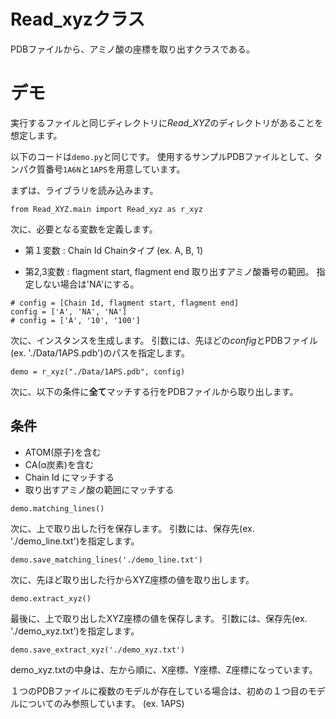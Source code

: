 # Read_xyzクラス

PDBファイルから、アミノ酸の座標を取り出すクラスである。

# デモ

実行するファイルと同じディレクトリに*Read_XYZ*のディレクトリがあることを想定します。

以下のコードは`demo.py`と同じです。
使用するサンプルPDBファイルとして、タンパク質番号`1A6N`と`1APS`を用意しています。

まずは、ライブラリを読み込みます。
```
from Read_XYZ.main import Read_xyz as r_xyz
```

次に、必要となる変数を定義します。

+ 第１変数 : Chain Id
Chainタイプ (ex. A, B, 1)

+ 第2,3変数 : flagment start, flagment end
取り出すアミノ酸番号の範囲。
指定しない場合は'NA'にする。

```
# config = [Chain Id, flagment start, flagment end]
config = ['A', 'NA', 'NA']
# config = ['A', '10', '100']
```

次に、インスタンスを生成します。
引数には、先ほどの*config*とPDBファイル(ex. './Data/1APS.pdb')のパスを指定します。
```
demo = r_xyz("./Data/1APS.pdb", config)
```

次に、以下の条件に**全て**マッチする行をPDBファイルから取り出します。
## 条件
+ ATOM(原子)を含む
+ CA(α炭素)を含む
+ Chain Id にマッチする
+ 取り出すアミノ酸の範囲にマッチする

```
demo.matching_lines()
```

次に、上で取り出した行を保存します。
引数には、保存先(ex. './demo_line.txt')を指定します。
```
demo.save_matching_lines('./demo_line.txt')
```

次に、先ほど取り出した行からXYZ座標の値を取り出します。
```
demo.extract_xyz()
```

最後に、上で取り出したXYZ座標の値を保存します。
引数には、保存先(ex. './demo_xyz.txt')を指定します。
```
demo.save_extract_xyz('./demo_xyz.txt')
```

demo_xyz.txtの中身は、左から順に、X座標、Y座標、Z座標になっています。

１つのPDBファイルに複数のモデルが存在している場合は、初めの１つ目のモデルについてのみ参照しています。
(ex. 1APS)
